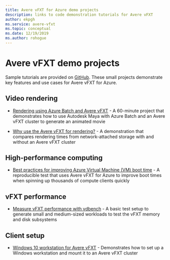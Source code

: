 ```yaml
---
title: Avere vFXT for Azure demo projects
description: links to code demonstration tutorials for Avere vFXT
author: ekpgh
ms.service: avere-vfxt
ms.topic: conceptual
ms.date: 12/19/2019
ms.author: rohogue
---
```


# Avere vFXT demo projects

Sample tutorials are provided on [GitHub](https://github.com/Azure/Avere). These small projects demonstrate key features and use cases for Avere vFXT for Azure.

## Video rendering

* [Rendering using Azure Batch and Avere vFXT](https://github.com/Azure/Avere/blob/master/docs/maya_azure_batch_avere_vfxt_demo.md) - A 60-minute project that demonstrates how to use Autodesk Maya with Azure Batch and an Avere vFXT cluster to generate an animated movie

* [Why use the Avere vFXT for rendering?](https://github.com/Azure/Avere/blob/master/docs/why_avere_for_rendering.md) - A demonstration that compares rendering times from network-attached storage with and without an Avere vFXT cluster

## High-performance computing

* [Best practices for improving Azure Virtual Machine (VM) boot time](https://github.com/Azure/Avere/blob/master/docs/azure_vm_provision_best_practices.md) - A reproducible test that uses Avere vFXT for Azure to improve boot times when spinning up thousands of compute clients quickly

## vFXT performance

* [Measure vFXT performance with vdbench](https://github.com/Azure/Avere/blob/master/docs/vdbench.md) - A basic test setup to generate small and medium-sized workloads to test the vFXT memory and disk subsystems

## Client setup

* [Windows 10 workstation for Avere vFXT](https://github.com/Azure/Avere/blob/master/docs/windows_10_avere_vfxt_mounted_workstation.md) - Demonstrates how to set up a Windows workstation and mount it to an Avere vFXT cluster
